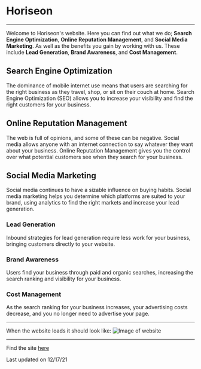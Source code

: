 # Horiseon
***
Welcome to Horiseon's website. Here you can find out what we do; **Search Engine Optimization**, **Online Reputation Management**, and **Social Media Marketing**. As well as the benefits you gain by working with us. These include **Lead Generation**, **Brand Awareness**, and **Cost Management**.
## Search Engine Optimization
The dominance of mobile internet use means that users are searching for the right business as they travel, shop, or sit on their couch at home. Search Engine Optimization (SEO) allows you to increase your visibility and find the right customers for your business.
## Online Reputation Management
The web is full of opinions, and some of these can be negative. Social media allows anyone with an internet connection to say whatever they want about your business. Online Reputation Management gives you the control over what potential customers see when they search for your business.
## Social Media Marketing
Social media continues to have a sizable influence on buying habits. Social media marketing helps you determine which platforms are suited to your brand, using analytics to find the right markets and increase your lead generation.
### Lead Generation
Inbound strategies for lead generation require less work for your business, bringing customers directly to your website.
### Brand Awareness
Users find your business through paid and organic searches, increasing the search ranking and visibility for your business.
### Cost Management
As the search ranking for your business increases, your advertising costs decrease, and you no longer need to advertise your page.
***
When the website loads it should look like:
![Image of website](https://ngranzow.github.io/horiseon/assets/images/Screenshot_Horiseon.png)
***
Find the site [here](https://ngranzow.github.io/horiseon/)

Last updated on 12/17/21